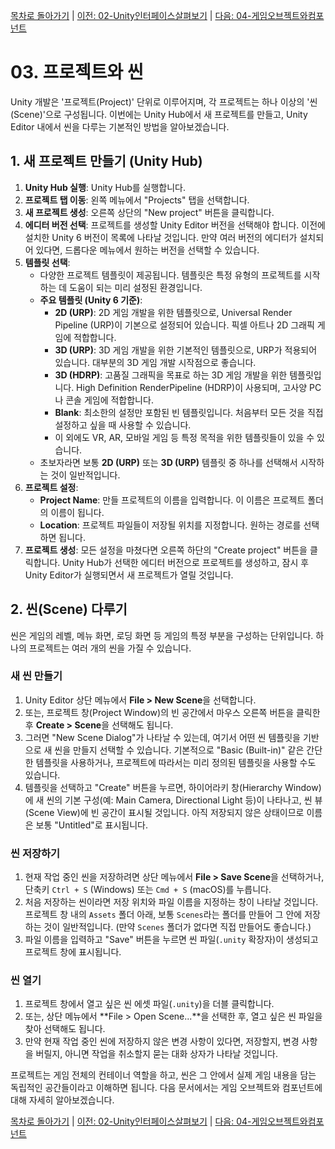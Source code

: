 [목차로 돌아가기](./README.md) | [이전: 02-Unity인터페이스살펴보기](./02-Unity인터페이스살펴보기.md) | [다음: 04-게임오브젝트와컴포넌트](./04-게임오브젝트와컴포넌트.md)

# 03. 프로젝트와 씬

Unity 개발은 '프로젝트(Project)' 단위로 이루어지며, 각 프로젝트는 하나 이상의 '씬(Scene)'으로 구성됩니다. 이번에는 Unity Hub에서 새 프로젝트를 만들고, Unity Editor 내에서 씬을 다루는 기본적인 방법을 알아보겠습니다.

## 1. 새 프로젝트 만들기 (Unity Hub)

1.  **Unity Hub 실행**: Unity Hub를 실행합니다.
2.  **프로젝트 탭 이동**: 왼쪽 메뉴에서 "Projects" 탭을 선택합니다.
3.  **새 프로젝트 생성**: 오른쪽 상단의 "New project" 버튼을 클릭합니다.
4.  **에디터 버전 선택**: 프로젝트를 생성할 Unity Editor 버전을 선택해야 합니다. 이전에 설치한 Unity 6 버전이 목록에 나타날 것입니다. 만약 여러 버전의 에디터가 설치되어 있다면, 드롭다운 메뉴에서 원하는 버전을 선택할 수 있습니다.
5.  **템플릿 선택**:
    *   다양한 프로젝트 템플릿이 제공됩니다. 템플릿은 특정 유형의 프로젝트를 시작하는 데 도움이 되는 미리 설정된 환경입니다.
    *   **주요 템플릿 (Unity 6 기준)**:
        *   **2D (URP)**: 2D 게임 개발을 위한 템플릿으로, Universal Render Pipeline (URP)이 기본으로 설정되어 있습니다. 픽셀 아트나 2D 그래픽 게임에 적합합니다.
        *   **3D (URP)**: 3D 게임 개발을 위한 기본적인 템플릿으로, URP가 적용되어 있습니다. 대부분의 3D 게임 개발 시작점으로 좋습니다.
        *   **3D (HDRP)**: 고품질 그래픽을 목표로 하는 3D 게임 개발을 위한 템플릿입니다. High Definition RenderPipeline (HDRP)이 사용되며, 고사양 PC나 콘솔 게임에 적합합니다.
        *   **Blank**: 최소한의 설정만 포함된 빈 템플릿입니다. 처음부터 모든 것을 직접 설정하고 싶을 때 사용할 수 있습니다.
        *   이 외에도 VR, AR, 모바일 게임 등 특정 목적을 위한 템플릿들이 있을 수 있습니다.
    *   초보자라면 보통 **2D (URP)** 또는 **3D (URP)** 템플릿 중 하나를 선택해서 시작하는 것이 일반적입니다.
6.  **프로젝트 설정**:
    *   **Project Name**: 만들 프로젝트의 이름을 입력합니다. 이 이름은 프로젝트 폴더의 이름이 됩니다.
    *   **Location**: 프로젝트 파일들이 저장될 위치를 지정합니다. 원하는 경로를 선택하면 됩니다.
7.  **프로젝트 생성**: 모든 설정을 마쳤다면 오른쪽 하단의 "Create project" 버튼을 클릭합니다. Unity Hub가 선택한 에디터 버전으로 프로젝트를 생성하고, 잠시 후 Unity Editor가 실행되면서 새 프로젝트가 열릴 것입니다.

## 2. 씬(Scene) 다루기

씬은 게임의 레벨, 메뉴 화면, 로딩 화면 등 게임의 특정 부분을 구성하는 단위입니다. 하나의 프로젝트는 여러 개의 씬을 가질 수 있습니다.

### 새 씬 만들기

1.  Unity Editor 상단 메뉴에서 **File > New Scene**을 선택합니다.
2.  또는, 프로젝트 창(Project Window)의 빈 공간에서 마우스 오른쪽 버튼을 클릭한 후 **Create > Scene**을 선택해도 됩니다.
3.  그러면 "New Scene Dialog"가 나타날 수 있는데, 여기서 어떤 씬 템플릿을 기반으로 새 씬을 만들지 선택할 수 있습니다. 기본적으로 "Basic (Built-in)" 같은 간단한 템플릿을 사용하거나, 프로젝트에 따라서는 미리 정의된 템플릿을 사용할 수도 있습니다.
4.  템플릿을 선택하고 "Create" 버튼을 누르면, 하이어라키 창(Hierarchy Window)에 새 씬의 기본 구성(예: Main Camera, Directional Light 등)이 나타나고, 씬 뷰(Scene View)에 빈 공간이 표시될 것입니다. 아직 저장되지 않은 상태이므로 이름은 보통 "Untitled"로 표시됩니다.

### 씬 저장하기

1.  현재 작업 중인 씬을 저장하려면 상단 메뉴에서 **File > Save Scene**을 선택하거나, 단축키 `Ctrl + S` (Windows) 또는 `Cmd + S` (macOS)를 누릅니다.
2.  처음 저장하는 씬이라면 저장 위치와 파일 이름을 지정하는 창이 나타날 것입니다. 프로젝트 창 내의 `Assets` 폴더 아래, 보통 `Scenes`라는 폴더를 만들어 그 안에 저장하는 것이 일반적입니다. (만약 `Scenes` 폴더가 없다면 직접 만들어도 좋습니다.)
3.  파일 이름을 입력하고 "Save" 버튼을 누르면 씬 파일(`.unity` 확장자)이 생성되고 프로젝트 창에 표시됩니다.

### 씬 열기

1.  프로젝트 창에서 열고 싶은 씬 에셋 파일(`.unity`)을 더블 클릭합니다.
2.  또는, 상단 메뉴에서 **File > Open Scene...**을 선택한 후, 열고 싶은 씬 파일을 찾아 선택해도 됩니다.
3.  만약 현재 작업 중인 씬에 저장하지 않은 변경 사항이 있다면, 저장할지, 변경 사항을 버릴지, 아니면 작업을 취소할지 묻는 대화 상자가 나타날 것입니다.

프로젝트는 게임 전체의 컨테이너 역할을 하고, 씬은 그 안에서 실제 게임 내용을 담는 독립적인 공간들이라고 이해하면 됩니다. 다음 문서에서는 게임 오브젝트와 컴포넌트에 대해 자세히 알아보겠습니다. 

[목차로 돌아가기](./README.md) | [이전: 02-Unity인터페이스살펴보기](./02-Unity인터페이스살펴보기.md) | [다음: 04-게임오브젝트와컴포넌트](./04-게임오브젝트와컴포넌트.md) 